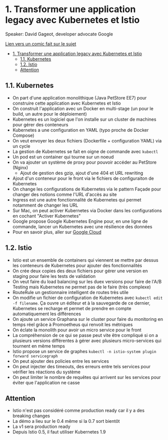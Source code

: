 # 1. Transformer une application legacy avec Kubernetes et Istio

Speaker: David Gageot, developer advocate Google

[Lien vers un comic fait sur le sujet](https://cloud.google.com/kubernetes-engine/kubernetes-comic/)

<!-- TOC -->

- [1. Transformer une application legacy avec Kubernetes et Istio](#1-transformer-une-application-legacy-avec-kubernetes-et-istio)
    - [1.1. Kubernetes](#11-kubernetes)
    - [1.2. Istio](#12-istio)
    - [Attention](#attention)

<!-- /TOC -->

## 1.1. Kubernetes

- On part d'une application monolithique (Java PetStore EE7) pour construire cette application avec Kubernetes et Istio
- On construit l'application avec un Docker en multi-stage (un pour le build, un autre pour le déploiement)
- Kubernetes es un logiciel que l'on installe sur un cluster de machines pour gérer des conteneurs
- Kubernetes a une configuration en YAML (typo proche de Docker Compose)
- On veut envoyer les deux fichiers (Dockerfile + configuration YAML) via un cycle
- La gestion de Kubernetes se fait en oigne de commande avec `kubectl`
- Un pod est un container qui tourne sur un noeud
- On va ajouter un système de proxy pour pouvoir accéder au PetStore (Nginx)
  - Ajout de gestion des gzip, ajout d'une 404 et URL rewriting
- Ajout d'un conteneur pour le front via le fichiers de configuraiton de Kubernetes
- On change les configurations de Kubernetes via le pattern Façade pour changer des notions comme l'URL d'accès au site
- Ingress est une autre fonctionnalité de Kubernetes qui permet notamment de changer les URL
- Sur Mac, on peut activer Kubernetes via Docker dans les configurations en cochant "Activer Kubernetes"
- Google propose Google Kubernetes Engine pour, en une ligne de commande, lancer un Kubernetes avec une résilience des données
- Pour en savoir plus, aller sur [Google Cloud](https://cloud.google.com/kubernetes-engine/kubernetes-comic/)

## 1.2. Istio

- Istio est un ensemble de containers qui viennent se mettre par dessus les conteneurs de Kubernetes pour ajouter des fonctionnalités
- On  crée deux copies des deux fichiers pour gérer une version en staging pour faire les tests de validation
- On veut faire du load balancing sur les duex versions pour faire de l'A/B Testing mais Kubernetes ne permet pas de le faire (très complexe)
- RouteRule un gestionnaire intelligent de routes très utile
- On modifie un fichier de configuration de Kubernetes avec `kubectl edit -f filename`. Ça ouvre un éditeur et à la sauvegarde de ce dernier, Kubernetes se recharge et permet de prendre en compte automatiquement les différences
- On ajoute un service Graphana sur le cluster pour faire du monitoring en temps réel grâce à Promoetheus qui renvoit les métriques
- On éclate la monolith pour avoir un micro service pour le front
- La compréhension de ce qui se passe peut vite être compliqué si on a plusieurs versions différentes à gérer avec plusieurs micro-services qui tournent en même temps
- Istio propose un service de graphes `kubectl -n istio-system plugin forward servicegraph`
- On peut ajouter des policies entre les services
- On peut injecter des timeouts, des erreurs entre tels services pour vérifier les réactions du système
- On peut limiter le nombre de requêtes qui arrivent sur les services pour éviter que l'application ne casse

## Attention

- Istio n'est pas considéré comme production ready car il y a des breaking changes
- La démo a lieu sur le 0.4 même si la 0.7 sort bientôt
- La v1 sera production ready
- Depuis Istio 0.5, il faut utiliser Kubernetes 1.9